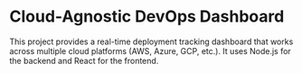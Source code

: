 # Cloud-Agnostic DevOps Dashboard

This project provides a real-time deployment tracking dashboard that works across multiple cloud platforms (AWS, Azure, GCP, etc.). It uses Node.js for the backend and React for the frontend.
